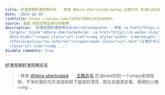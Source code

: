 ```yaml
---
title: 好漂亮啊好漂亮啊乐乐 - 转发 @Vera-sherlocked:&ensp;王皓乒乓 在油tube捡到一个whpp发球视频，干净利落的勾手发球和侧下旋球好漂亮...穿白衣服真好看，萌萌的...
date: '2024-10-18'
linkTitle: https://weibo.com/2103074805/OC5ed9UFn
source: 洛缙_何妨淫笑且徐行的微博
description: '好漂亮啊好漂亮啊乐乐<br><blockquote> - 转发 <a href="https://weibo.com/7759421314"
  target="_blank">@Vera-sherlocked</a>: <a href="https://m.weibo.cn/p/index?extparam=%E7%8E%8B%E7%9A%93%E4%B9%92%E4%B9%93&amp;containerid=100808b217aa7aae9aed8a62634187ee9f9f77"
  data-hide=""><span class="url-icon"><img style="width: 1rem;height: 1rem" src="https://n.sinaimg.cn/photo/5213b46e/20180926/timeline_card_small_super_default.png"
  referrerpolicy="no-referrer"></span><span class="surl-text">王皓乒乓</span></a> 在油tube捡到一个whpp发球视频，干净利落的勾手发球和侧下旋球好漂亮...穿白衣服真好看，萌萌的小皓<span
  class="url-icon"><img ...'
disable_comments: true
---
```

好漂亮啊好漂亮啊乐乐<br><blockquote> - 转发 <a href="https://weibo.com/7759421314" target="_blank">@Vera-sherlocked</a>: <a href="https://m.weibo.cn/p/index?extparam=%E7%8E%8B%E7%9A%93%E4%B9%92%E4%B9%93&amp;containerid=100808b217aa7aae9aed8a62634187ee9f9f77" data-hide=""><span class="url-icon"><img style="width: 1rem;height: 1rem" src="https://n.sinaimg.cn/photo/5213b46e/20180926/timeline_card_small_super_default.png" referrerpolicy="no-referrer"></span><span class="surl-text">王皓乒乓</span></a> 在油tube捡到一个whpp发球视频，干净利落的勾手发球和侧下旋球好漂亮...穿白衣服真好看，萌萌的小皓<span class="url-icon"><img ...